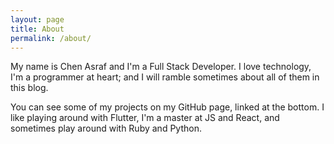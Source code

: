 ```yaml
---
layout: page
title: About
permalink: /about/
---
```


My name is Chen Asraf and I'm a Full Stack Developer. I love technology,
I'm a programmer at heart; and I will ramble sometimes about all of them in this blog.

You can see some of my projects on my GitHub page, linked at the bottom.
I like playing around with Flutter, I'm a master at JS and React, and sometimes play around with Ruby and Python.
